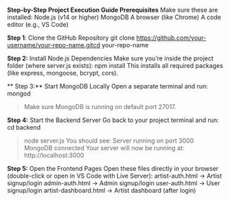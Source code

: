 **Step-by-Step Project Execution Guide
Prerequisites**
Make sure these are installed:
Node.js (v14 or higher)
MongoDB
A browser (like Chrome)
A code editor (e.g., VS Code)

**Step 1**: Clone the GitHub Repository
git clone https://github.com/your-username/your-repo-name.gitcd your-repo-name

**Step 2:** Install Node.js Dependencies
Make sure you’re inside the project folder (where server.js exists):
npm install
This installs all required packages (like express, mongoose, bcrypt, cors).

** Step 3:** Start MongoDB Locally
Open a separate terminal and run:
mongod
> Make sure MongoDB is running on default port 27017.

**Step 4:** Start the Backend Server
Go back to your project terminal and run: cd backend
> node server.js
You should see:
Server running on port 3000
MongoDB connected
> Your server will now be running at: http://localhost:3000

**Step 5:** Open the Frontend Pages
Open these files directly in your browser (double-click or open in VS Code with Live Server):
artist-auth.html → Artist signup/login
admin-auth.html → Admin signup/login
user-auth.html → User signup/login
artist-dashboard.html → Artist dashboard (after login)
